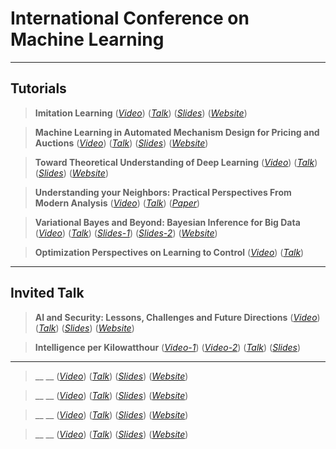 # International Conference on Machine Learning

---

## Tutorials

>__Imitation Learning__ (*[Video](https://youtu.be/bc7Sthw0B5Q)*) (*[Talk](https://icml.cc/Conferences/2018/Schedule?showEvent=1863)*) (*[Slides](https://drive.google.com/file/d/12QdNmMll-bGlSWnm8pmD_TawuRN7xagX/view)*) (*[Website](https://sites.google.com/view/icml2018-imitation-learning/)*)


>__Machine Learning in Automated Mechanism Design for Pricing and Auctions__ (*[Video](https://youtu.be/DQAMTsxlHTo)*) (*[Talk](https://icml.cc/Conferences/2018/Schedule?showEvent=1856)*) (*[Slides](https://sites.google.com/view/amdtutorial#h.p_uNPVZQSrvInu)*) (*[Website](https://sites.google.com/view/amdtutorial)*)


>__Toward Theoretical Understanding of Deep Learning__ (*[Video](https://youtu.be/KDRN-FyyqK0)*) (*[Talk](https://icml.cc/Conferences/2018/Schedule?showEvent=1864)*) (*[Slides](https://www.dropbox.com/s/qonozmne0x4x2r3/deepsurveyICML18final.pptx?dl=0)*) (*[Website](http://unsupervised.cs.princeton.edu/deeplearningtutorial.html)*)


>__Understanding your Neighbors: Practical Perspectives From Modern Analysis__ (*[Video](https://youtu.be/i2bt4vt908g)*) (*[Talk](https://icml.cc/Conferences/2018/Schedule?showEvent=1861)*) (*[Paper](https://samory.princeton.edu/Documents/ICML-kNN-Tutorial.pdf)*)


>__Variational Bayes and Beyond: Bayesian Inference for Big Data__ (*[Video](https://youtu.be/DYRK0-_K2UU)*) (*[Talk](https://icml.cc/Conferences/2018/Schedule?showEvent=1858)*) (*[Slides-1](http://www.tamarabroderick.com/files/broderick_tutorial_2018_icml_part_i.pdf)*) (*[Slides-2](http://www.tamarabroderick.com/files/broderick_tutorial_2018_icml_part_ii.pdf)*) (*[Website](http://www.tamarabroderick.com/tutorial_2018_icml.html)*)


>__Optimization Perspectives on Learning to Control__ (*[Video](https://youtu.be/hYw_qhLUE0o)*) (*[Talk](https://icml.cc/Conferences/2018/Schedule?showEvent=1857)*)


---


## Invited Talk


>__AI and Security: Lessons, Challenges and Future Directions__ (*[Video](https://youtu.be/dcEo2r7_V44)*) (*[Talk]()*) (*[Slides]()*) (*[Website]()*)


>__Intelligence per Kilowatthour__ (*[Video-1](https://youtu.be/7QhkvG4MUbk)*) (*[Video-2](https://youtu.be/vzoTh0ZAUAk)*) (*[Talk](https://icml.cc/Conferences/2018/Schedule?showEvent=1866)*) (*[Slides](https://media.nips.cc/Conferences/ICML2018/EventMedia/1866-ICML2018-Welling.pptx)*)


---


>__ __ (*[Video]()*) (*[Talk]()*) (*[Slides]()*) (*[Website]()*)


>__ __ (*[Video]()*) (*[Talk]()*) (*[Slides]()*) (*[Website]()*)


>__ __ (*[Video]()*) (*[Talk]()*) (*[Slides]()*) (*[Website]()*)


>__ __ (*[Video]()*) (*[Talk]()*) (*[Slides]()*) (*[Website]()*)


